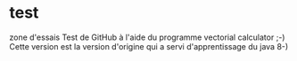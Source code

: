 # test
zone d'essais
Test de GitHub à l'aide du programme vectorial calculator ;-)
Cette version est la version d'origine qui a servi d'apprentissage du java 8-)

